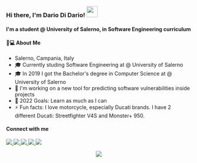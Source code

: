 ### Hi there, I'm Dario Di Dario! <img src="https://raw.githubusercontent.com/MartinHeinz/MartinHeinz/master/wave.gif" width="30px">

#### I'm a student @ University of Salerno, in Software Engineering curriculum

#### 👨💻 About Me
- Salerno, Campania, Italy
- 🎓 Currently studing Software Engineering at @ University of Salerno
- 🎓 In 2019 I got the Bachelor's degree in Computer Science at @ University of Salerno
- 🔭 I'm working on a new tool for predicting software vulnerabilities inside projects
- 🥅 2022 Goals: Learn as much as I can
- ⚡ Fun facts: I love motorcycle, especially Ducati brands. I have 2 different Ducati: Streetfighter V4S and Monster+ 950.

#### Connect with me 
<a href = "https://www.facebook.com/dario.didario.3/"><img src="https://img.icons8.com/ios-glyphs/30/000000/facebook.png"/>
<a href = "https://www.instagram.com/dario_07_seven/"><img src="https://img.icons8.com/ios-glyphs/30/000000/instagram-new.png"/>
<a href = "https://it.linkedin.com/in/dario-di-dario-1a0887172"><img src="https://img.icons8.com/ios-glyphs/30/000000/linkedin.png"/>
<a href = "mailto:dariodidario97@gmail.com"><img src="https://img.icons8.com/ios-glyphs/30/000000/gmail.png"/>
<a href = "mailto:d.didario@studenti.unisa.it"><img src="https://img.icons8.com/ios-glyphs/30/000000/gmail.png"/>
  
<p align = "center">
  <img src = "https://komarev.com/ghpvc/?username=Dariucc07&color=red">
</p>
<!--
**Dariucc07/dariucc07** is a ✨ _special_ ✨ repository because its `README.md` (this file) appears on your GitHub profile.

Here are some ideas to get you started:

- 🔭 I’m currently working on ...
- 🌱 I’m currently learning ...
- 👯 I’m looking to collaborate on ...
- 🤔 I’m looking for help with ...
- 💬 Ask me about ...
- 📫 How to reach me: ...
- 😄 Pronouns: ...
- ⚡ Fun fact: ...
-->
